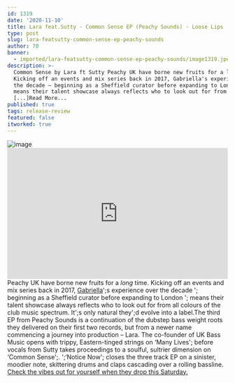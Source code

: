 ```yaml
---
id: 1319
date: '2020-11-10'
title: Lara feat.Sutty - Common Sense EP (Peachy Sounds) - Loose Lips
type: post
slug: lara-featsutty-common-sense-ep-peachy-sounds
author: 70
banner:
  - imported/lara-featsutty-common-sense-ep-peachy-sounds/image1319.jpeg
description: >-
  Common Sense by Lara ft Sutty Peachy UK have borne new fruits for a long time.
  Kicking off an events and mix series back in 2017, Gabriella's experience over
  the decade – beginning as a Sheffield curator before expanding to London –
  means their talent showcase always reflects who to look out for from all
  [...]Read More...
published: true
tags: release-review
featured: false
itworked: true
---
```

![image](../imported/lara-featsutty-common-sense-ep-peachy-sounds/image1319.jpeg)<iframe width='100%' height='300' scrolling='no' frameborder='no' allow='autoplay' src='https://bandcamp.com/EmbeddedPlayer/album=1516116012/size=large/bgcol=ffffff/linkcol=0687f5/tracklist=false/transparent=true/'></iframe>Peachy UK have borne new fruits for a _long_ time. Kicking off an events and mix series back in 2017, [Gabriella](https://www.instagram.com/gabriella.djuk/)';s experience over the decade '; beginning as a Sheffield curator before expanding to London '; means their talent showcase always reflects who to look out for from all colours of the club music spectrum. It';s only natural they';d evolve into a label.The third EP from Peachy Sounds is a continuation of the dubstep bass weight roots they delivered on their first two records, but from a newer name commencing a journey into production – Lara. The co-founder of UK Bass Music opens with trippy, Eastern-tinged strings on ‘Many Lives'; before vocals from Sutty takes proceedings to a soulful, sultrier dimension on ‘Common Sense';. ';‘Notice Now'; closes the three track EP on a sinister, moodier note, skittering drums and claps cascading over a rolling bassline. [Check the vibes out for yourself when they drop this Saturday.](https://peachysounds.bandcamp.com/)